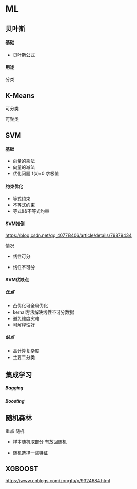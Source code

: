 # ML

## 贝叶斯

#### 基础

- 贝叶斯公式

#### 用途

分类

## K-Means

可分类

可聚类

## SVM

#### 基础

- 向量的乘法
- 向量的减法
- 优化问题 f(x)=0 求极值

#### 约束优化

- 等式约束
- 不等式约束
- 等式&&不等式约束

#### SVM推倒

https://blog.csdn.net/qq_40778406/article/details/79879434

情况

- 线性可分

- 线性不可分

  

#### SVM优缺点

##### 优点

- 凸优化可全局优化
- kernal方法解决线性不可分数据
- 避免维度灾难
- 可解释性好

##### 缺点

- 高计算复杂度
- 主要二分类

## 集成学习

##### Bagging

##### Boosting

## 随机森林

重点 随机

- 样本随机取部分 有放回随机

- 随机选择一些特征

  

## XGBOOST

https://www.cnblogs.com/zongfa/p/9324684.html



 

